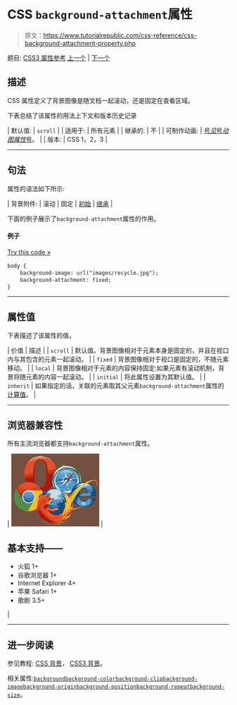 # CSS `background-attachment`属性

> 原文：<https://www.tutorialrepublic.com/css-reference/css-background-attachment-property.php>

题目: [CSS3 属性参考](css3-properties.php) [上一个](css-background-property.php) | [下一个](css3-background-clip-property.php)

## 描述

CSS 属性定义了背景图像是随文档一起滚动，还是固定在查看区域。

下表总结了该属性的用法上下文和版本历史记录

| 默认值: | `scroll` |
| 适用于: | 所有元素 |
| 继承的: | 不 |
| 可制作动画: | [号*见*号*动图属性*号](css-animatable-properties.php)。 |
| 版本: | CSS 1，2，3 |

* * *

## 句法

属性的语法如下所示:

| 背景附件: | 滚动 &#124; 固定 &#124; [初始](../definitions.php#initial) &#124; [继承](../definitions.php#inherit) |

下面的例子展示了`background-attachment`属性的作用。

#### 例子

[Try this code »](../codelab.php?topic=css&file=background-attachment-property "Try this code using online Editor")

```
body {
    background-image: url("images/recycle.jpg");
    background-attachment: fixed;
}
```

* * *

## 属性值

下表描述了该属性的值。

| 价值 | 描述 |
| `scroll` | 默认值。背景图像相对于元素本身是固定的，并且在视口内与其包含的元素一起滚动。 |
| `fixed` | 背景图像相对于视口是固定的，不随元素移动。 |
| `local` | 背景图像相对于元素的内容保持固定:如果元素有滚动机制，背景将随元素的内容一起滚动。 |
| `initial` | 将此属性设置为其默认值。 |
| `inherit` | 如果指定的话，关联的元素取其父元素`background-attachment`属性的[计算值](../definitions.php#computed-value)。 |

* * *

## 浏览器兼容性

所有主流浏览器都支持`background-attachment`属性。

| ![Browsers Icon](img/e9331123c77668c1832e541c2fca1002.png) | 

## 基本支持——

*   火狐 1+
*   谷歌浏览器 1+
*   Internet Explorer 4+
*   苹果 Safari 1+
*   歌剧 3.5+

 |

* * *

## 进一步阅读

参见教程: [CSS 背景](../css-tutorial/css-background.php)， [CSS3 背景](../css-tutorial/css3-background.php)。

相关属性:[`background`](css-background-property.php)[`background-color`](css-background-color-property.php)[`background-clip`](css3-background-clip-property.php)[`background-image`](css-background-image-property.php)[`background-origin`](css3-background-origin-property.php)[`background-position`](css-background-position-property.php)[`background-repeat`](css-background-repeat-property.php)[`background-size`](css3-background-size-property.php)。